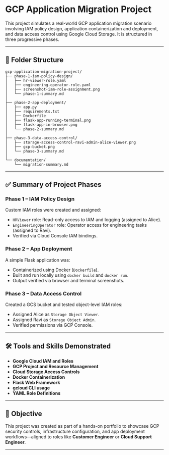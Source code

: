 # GCP Application Migration Project

This project simulates a real-world GCP application migration scenario involving IAM policy design, application containerization and deployment, and data access control using Google Cloud Storage. It is structured in three progressive phases.

---

## 📁 Folder Structure

```
gcp-application-migration-project/
├── phase-1-iam-policy-design/
│   ├── hr-viewer-role.yaml
│   ├── engineering-operator-role.yaml
│   ├── screenshot-iam-role-assignment.png
│   └── phase-1-summary.md
│
├── phase-2-app-deployment/
│   ├── app.py
│   ├── requirements.txt
│   ├── Dockerfile
│   ├── flask-app-running-terminal.png
│   ├── flask-app-in-browser.png
│   └── phase-2-summary.md
│
├── phase-3-data-access-control/
│   ├── storage-access-control-ravi-admin-alice-viewer.png
│   ├── gcp-bucket.png
│   └── phase-3-summary.md
│
└── documentation/
    └── migration-summary.md
```

---

## ✅ Summary of Project Phases

### Phase 1 – IAM Policy Design
Custom IAM roles were created and assigned:
- `HRViewer` role: Read-only access to IAM and logging (assigned to Alice).
- `EngineeringOperator` role: Operator access for engineering tasks (assigned to Ravi).
- Verified via Cloud Console IAM bindings.

### Phase 2 – App Deployment
A simple Flask application was:
- Containerized using Docker (`Dockerfile`).
- Built and run locally using `docker build` and `docker run`.
- Output verified via browser and terminal screenshots.

### Phase 3 – Data Access Control
Created a GCS bucket and tested object-level IAM roles:
- Assigned Alice as `Storage Object Viewer`.
- Assigned Ravi as `Storage Object Admin`.
- Verified permissions via GCP Console.

---

## 🛠 Tools and Skills Demonstrated
- **Google Cloud IAM and Roles**
- **GCP Project and Resource Management**
- **Cloud Storage Access Controls**
- **Docker Containerization**
- **Flask Web Framework**
- **gcloud CLI usage**
- **YAML Role Definitions**

---

## 🎯 Objective
This project was created as part of a hands-on portfolio to showcase GCP security controls, infrastructure configuration, and app deployment workflows—aligned to roles like **Customer Engineer** or **Cloud Support Engineer**.

---

